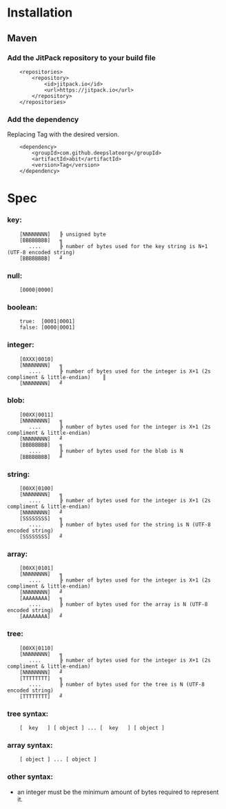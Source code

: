 # Installation
## Maven
### Add the JitPack repository to your build file
```
	<repositories>
		<repository>
		    <id>jitpack.io</id>
		    <url>https://jitpack.io</url>
		</repository>
	</repositories>
```
### Add the dependency
Replacing Tag with the desired version.
```
	<dependency>
	    <groupId>com.github.deepslateorg</groupId>
	    <artifactId>abit</artifactId>
	    <version>Tag</version>
	</dependency>
```
# Spec
### key:
```
    [NNNNNNNN]   ╠ unsigned byte
    [BBBBBBBB]   ╗
       ....      ╠ number of bytes used for the key string is N+1 (UTF-8 encoded string)
    [BBBBBBBB]   ╝
```

### null:
```
    [0000|0000]
```

### boolean:
```
    true:  [0001|0001]
    false: [0000|0001]
```

### integer:
```
    [0XXX|0010] 
    [NNNNNNNN]   ╗
       ....      ╠ number of bytes used for the integer is X+1 (2s compliment & little-endian)    ║
    [NNNNNNNN]   ╝
```

### blob:
```
    [00XX|0011] 
    [NNNNNNNN]   ╗
       ....      ╠ number of bytes used for the integer is X+1 (2s compliment & little-endian)
    [NNNNNNNN]   ╝
    [BBBBBBBB]   ╗
       ....      ╠ number of bytes used for the blob is N
    [BBBBBBBB]   ╝
```

### string:
```
    [00XX|0100] 
    [NNNNNNNN]   ╗
       ....      ╠ number of bytes used for the integer is X+1 (2s compliment & little-endian)
    [NNNNNNNN]   ╝
    [SSSSSSSS]   ╗
       ....      ╠ number of bytes used for the string is N (UTF-8 encoded string)
    [SSSSSSSS]   ╝
```

### array:
```
    [00XX|0101] 
    [NNNNNNNN]   ╗
       ....      ╠ number of bytes used for the integer is X+1 (2s compliment & little-endian)
    [NNNNNNNN]   ╝
    [AAAAAAAA]   ╗
       ....      ╠ number of bytes used for the array is N (UTF-8 encoded string)
    [AAAAAAAA]   ╝
```

### tree:
```
    [00XX|0110] 
    [NNNNNNNN]   ╗
       ....      ╠ number of bytes used for the integer is X+1 (2s compliment & little-endian)
    [NNNNNNNN]   ╝
    [TTTTTTTT]   ╗
       ....      ╠ number of bytes used for the tree is N (UTF-8 encoded string)
    [TTTTTTTT]   ╝
```

### tree syntax:
```
    [  key   ] [ object ] ... [  key   ] [ object ]
```

### array syntax:
```
    [ object ] ... [ object ]
```

### other syntax:
* an integer must be the minimum amount of bytes required to represent it.
